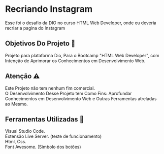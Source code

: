 # Recriando Instagram
 Esse foi o desafio da DIO no curso HTML Web Developer, onde eu deveria recriar a pagina do Instagram

<h2>Objetivos Do Projeto 📣</h2>
<p>Projeto para plataforma Dio, Para o Bootcamp "HTML Web Developer", com Intenção de Aprimorar os Conhecimentos em Desenvolvimento Web.</p>

<h2>Atenção ⚠️</h2>
<p>Este Projeto não tem nenhum fim comercial.<br> O Desenvolvimento Desse Projeto tem Como Fins: Aprofundar Conhecimentos em Desenvolvimento Web e Outras Ferramentas atreladas ao Mesmo.</p>

<h2>Ferramentas Utilizadas 🔧</h2>
<p>Visual Studio Code.<br>
Extensão Live Server. (teste de funcionamento)<br>
Html, Css.<br>
Font Awesome. (Simbolo dos botões)</p> 
